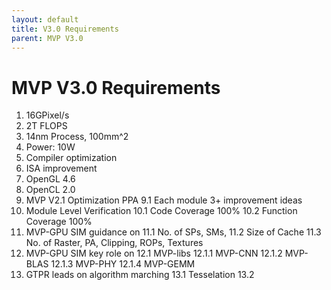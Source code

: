 ```yaml
---
layout: default
title: V3.0 Requirements
parent: MVP V3.0
---
```


# MVP V3.0 Requirements

1. 16GPixel/s
2. 2T FLOPS
3. 14nm Process, 100mm^2
4. Power: 10W
5. Compiler optimization
6. ISA improvement
7. OpenGL 4.6
8. OpenCL 2.0
9. MVP V2.1 Optimization PPA
9.1 Each module 3+ improvement ideas
10. Module Level Verification
10.1 Code Coverage 100%
10.2 Function Coverage 100%
11. MVP-GPU SIM guidance on
11.1 No. of SPs, SMs, 
11.2 Size of Cache
11.3 No. of Raster, PA, Clipping, ROPs, Textures
12. MVP-GPU SIM key role on
12.1 MVP-libs
12.1.1 MVP-CNN
12.1.2 MVP-BLAS
12.1.3 MVP-PHY
12.1.4 MVP-GEMM
13. GTPR leads on algorithm marching
13.1 Tesselation
13.2
